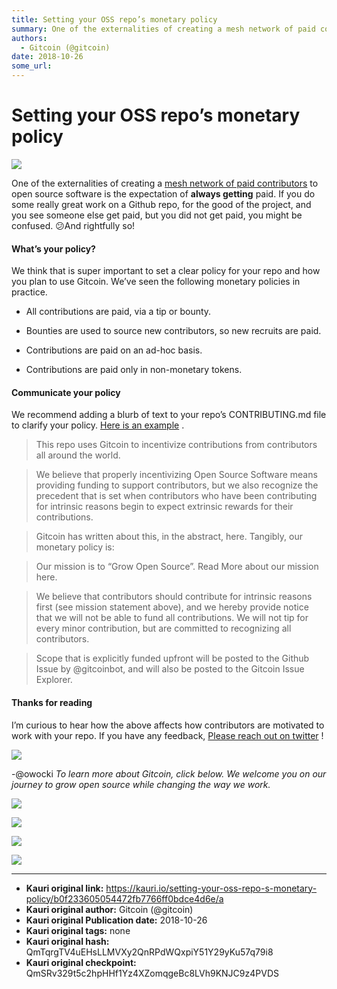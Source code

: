 ```yaml
---
title: Setting your OSS repo’s monetary policy
summary: One of the externalities of creating a mesh network of paid contributors to open source software is the expectation of always getting paid. If you do some really great work on a Github repo, for the good of the project, and you see someone else get paid, but you did not get paid, you might be confused. 😕And rightfully so! What’s your policy? We think that is super important to set a clear policy for your repo and how you plan to use Gitcoin. We’ve seen the following monetary policies in practic
authors:
  - Gitcoin (@gitcoin)
date: 2018-10-26
some_url: 
---
```


# Setting your OSS repo’s monetary policy

![](https://ipfs.infura.io/ipfs/QmXE8LhTvMJh8bgPhLV4hEbMjRVndsqCEE63AyaYxcjEEJ)



One of the externalities of creating a [mesh network of paid contributors](https://medium.com/gitcoin/how-to-buidl-a-mesh-network-of-human-beings-a5293ecca60a) to open source software is the expectation of **always getting** paid. If you do some really great work on a Github repo, for the good of the project, and you see someone else get paid, but you did not get paid, you might be confused. 😕And rightfully so!

#### What’s your policy?
We think that is super important to set a clear policy for your repo and how you plan to use Gitcoin. We’ve seen the following monetary policies in practice.

 * All contributions are paid, via a tip or bounty.

 * Bounties are used to source new contributors, so new recruits are paid.

 * Contributions are paid on an ad-hoc basis.

 * Contributions are paid only in non-monetary tokens.

#### Communicate your policy
We recommend adding a blurb of text to your repo’s CONTRIBUTING.md file to clarify your policy. [Here is an example](https://github.com/gitcoinco/web/blob/master/docs/CONTRIBUTING.md#monetization-policy) .
> This repo uses Gitcoin to incentivize contributions from contributors all around the world.

> We believe that properly incentivizing Open Source Software means providing funding to support contributors, but we also recognize the precedent that is set when contributors who have been contributing for intrinsic reasons begin to expect extrinsic rewards for their contributions.

> Gitcoin has written about this, in the abstract, here. Tangibly, our monetary policy is:

> Our mission is to “Grow Open Source”. Read More about our mission here.

> We believe that contributors should contribute for intrinsic reasons first (see mission statement above), and we hereby provide notice that we will not be able to fund all contributions. We will not tip for every minor contribution, but are committed to recognizing all contributors.

> Scope that is explicitly funded upfront will be posted to the Github Issue by @gitcoinbot, and will also be posted to the Gitcoin Issue Explorer.

#### Thanks for reading
I’m curious to hear how the above affects how contributors are motivated to work with your repo. If you have any feedback, [Please reach out on twitter](https://twitter.coml/owocki) !

![](https://cdn-images-1.medium.com/max/1600/1*GNHd6dawazVE4pbFAvuzTw.jpeg)

-@owocki
 _To learn more about Gitcoin, click below. We welcome you on our journey to grow open source while changing the way we work._ 

![](https://cdn-images-1.medium.com/max/800/1*TC1lWxus2VmUHHNMBVOl6w.png)


![](https://cdn-images-1.medium.com/max/800/1*xESKfkc75BrIcLabfL9jsg.png)


![](https://cdn-images-1.medium.com/max/800/1*ucjf2r_4nXDqedGjdiRSyw.png)


![](https://cdn-images-1.medium.com/max/1600/1*91GgdFbhUB1Ggl_Mysnqog.png)




---

- **Kauri original link:** https://kauri.io/setting-your-oss-repo-s-monetary-policy/b0f233605054472fb7766ff0bdce4d6e/a
- **Kauri original author:** Gitcoin (@gitcoin)
- **Kauri original Publication date:** 2018-10-26
- **Kauri original tags:** none
- **Kauri original hash:** QmTqrgTV4uEHsLLMVXy2QnRPdWQxpiY51Y29yKu57q79i8
- **Kauri original checkpoint:** QmSRv329t5c2hpHHf1Yz4XZomqgeBc8LVh9KNJC9z4PVDS



